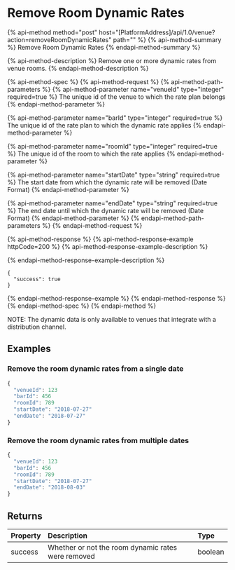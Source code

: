 # Remove Room Dynamic Rates

{% api-method method="post" host="\[PlatformAddress\]/api/1.0/venue?action=removeRoomDynamicRates" path="" %}
{% api-method-summary %}
Remove Room Dynamic Rates
{% endapi-method-summary %}

{% api-method-description %}
Remove one or more dynamic rates from venue rooms.
{% endapi-method-description %}

{% api-method-spec %}
{% api-method-request %}
{% api-method-path-parameters %}
{% api-method-parameter name="venueId" type="integer" required=true %}
The unique id of the venue to which the rate plan belongs
{% endapi-method-parameter %}

{% api-method-parameter name="barId" type="integer" required=true %}
The unique id of the rate plan to which the dynamic rate applies
{% endapi-method-parameter %}

{% api-method-parameter name="roomId" type="integer" required=true %}
The unique id of the room to which the rate applies
{% endapi-method-parameter %}

{% api-method-parameter name="startDate" type="string" required=true %}
The start date from which the dynamic rate will be removed \(Date Format\)
{% endapi-method-parameter %}

{% api-method-parameter name="endDate" type="string" required=true %}
The end date until which the dynamic rate will be removed \(Date Format\)
{% endapi-method-parameter %}
{% endapi-method-path-parameters %}
{% endapi-method-request %}

{% api-method-response %}
{% api-method-response-example httpCode=200 %}
{% api-method-response-example-description %}

{% endapi-method-response-example-description %}

```text
{
  "success": true
}
```
{% endapi-method-response-example %}
{% endapi-method-response %}
{% endapi-method-spec %}
{% endapi-method %}

NOTE: The dynamic data is only available to venues that integrate with a distribution channel.

## Examples

### Remove the room dynamic rates from a single date

```javascript
{
  "venueId": 123
  "barId": 456
  "roomId": 789
  "startDate": "2018-07-27"
  "endDate": "2018-07-27"
}
```

### Remove the room dynamic rates from multiple dates

```javascript
{
  "venueId": 123
  "barId": 456
  "roomId": 789
  "startDate": "2018-07-27"
  "endDate": "2018-08-03"
}
```

## Returns

| Property | Description | Type |
| :--- | :--- | :--- |
| success | Whether or not the room dynamic rates were removed | boolean |

